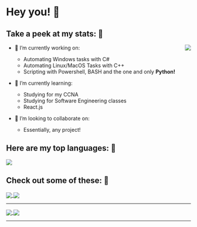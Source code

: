 # Hey you! 👋 

## Take a peek at my stats: 👀
<a href="https://github.com/kenjitagawa/kenjitagawa/">
  <img align="right" src="https://github-readme-stats.vercel.app/api?username=kenjitagawa&count_private=true&show_icons=true&theme=radical" />
</a>

- 🔭 I’m currently working on:
  - Automating Windows tasks with C#
  - Automating Linux/MacOS Tasks with C++
  - Scripting with Powershell, BASH and the one and only **Python!**

- 🌱 I’m currently learning:
  - Studying for my CCNA
  - Studying for Software Engineering classes
  - React.js

- 👯 I’m looking to collaborate on:
  - Essentially, any project! 


## Here are my top languages: 🚀
<a href="https://github.com/kenjitagawa/kenjitagawa">
  <img align="center" src="https://github-readme-stats.vercel.app/api/top-langs/?username=kenjitagawa&hide=html,css&theme=synthwave" />
</a>


## Check out some of these: 🥇
<a href="https://github.com/kenjitagawa/FlaskBlog">
  <img align="center" src="https://github-readme-stats.vercel.app/api/pin/?username=kenjitagawa&repo=FlaskBlog&theme=synthwave&show_owner=true" />
</a>

<a href="https://github.com/kenjitagawa/reddit_bot">
  <img align="center" src="https://github-readme-stats.vercel.app/api/pin/?username=kenjitagawa&repo=reddit_bot&theme=synthwave&show_owner=true" />
</a>

---

<a href="https://github.com/kenjitagawa/notion_auto">
  <img align="center" src="https://github-readme-stats.vercel.app/api/pin/?username=kenjitagawa&repo=notion_auto&theme=synthwave&show_owner=true" />
</a>

<a href="https://github.com/kenjitagawa/WindowsKeyFinder">
  <img align="center" src="https://github-readme-stats.vercel.app/api/pin/?username=kenjitagawa&repo=WindowsKeyFinder&theme=synthwave&show_owner=true" />
</a>

---


<!--
**kenjitagawa/kenjitagawa** is a ✨ _special_ ✨ repository because its `README.md` (this file) appears on your GitHub profile.

Here are some ideas to get you started:

- 🔭 I’m currently working on ...
- 🌱 I’m currently learning ...
- 👯 I’m looking to collaborate on ...
- 🤔 I’m looking for help with ...
- 💬 Ask me about ...
- 📫 How to reach me: ...
- 😄 Pronouns: ...
- ⚡ Fun fact: ...
-->
